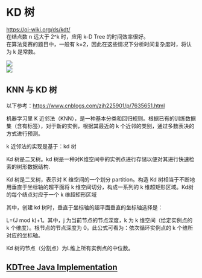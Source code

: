 # KD 树
https://oi-wiki.org/ds/kdt/  
在结点数 n 远大于 2^k 时，应用 k-D Tree 的时间效率很好。  
在算法竞赛的题目中，一般有 k=2，因此在这些情况下分析时间复杂度时，将认为 k 是常数。  

![](https://oi-wiki.org/ds/images/kdt1.jpg)  
![](https://oi-wiki.org/ds/images/kdt2.jpg)  

## KNN 与 KD 树
以下参考：https://www.cnblogs.com/zjh225901/p/7635651.html

机器学习里 K 近邻法（KNN），是一种基本分类和回归规则。根据已有的训练数据集（含有标签），对于新的实例，根据其最近的 k 个近邻的类别，通过多数表决的方式进行预测。  

k 近邻法的实现是基于：kd 树

Kd 树是二叉树。kd 树是一种对K维空间中的实例点进行存储以便对其进行快速检索的树形数据结构.

Kd 树是二叉树，表示对 K 维空间的一个划分 partition。构造 Kd 树相当于不断地用垂直于坐标轴的超平面将 k 维空间切分，构成一系列的 k 维超矩形区域。Kd树的每个结点对应于一个 k 维超矩形区域

其中，创建 kd 树时，垂直于坐标轴的超平面垂直的坐标轴选择是：

L=(J mod k)+1。其中，j 为当前节点的节点深度，k 为 k 维空间（给定实例点的 k 个维度）。根节点的节点深度为 0。此公式可看为：依次循环实例点的 k 个维所对应的坐标轴。  

Kd 树的节点（分割点）为L维上所有实例点的中位数。  

## [KDTree Java Implementation](./KDTree.java)
